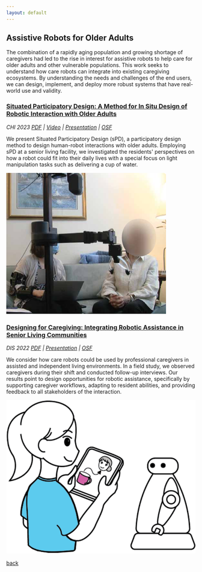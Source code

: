 ```yaml
---
layout: default
---
```


## Assistive Robots for Older Adults
The combination of a rapidly aging population and growing shortage of caregivers had led to the rise in interest for assistive robots to help care for older adults and other vulnerable populations. This work seeks to understand how care robots can integrate into existing caregiving ecosystems. By understanding the needs and challenges of the end users, we can design, implement, and deploy more robust systems that have real-world use and validity.

### [Situated Participatory Design: A Method for In Situ Design of Robotic Interaction with Older Adults](https://dl.acm.org/doi/abs/10.1145/3544548.3580893)
<p style="margin:0;"><em>CHI 2023</em> <i class="fa fa-clock-o smaller_font" aria-hidden="true"><a href="https://arxiv.org/pdf/2302.00588.pdf" target="_blank" class="link_grey">PDF</a> | <a href="https://youtu.be/oGSpAy7-jvs" target="_blank" class="link_grey">Video</a> | <a href="https://www.youtube.com/watch?v=yxjWKN2FmoM" target="_blank" class="link_grey">Presentation</a> | <a href="https://osf.io/ubnw5/" target="_blank" class="link_grey">OSF</a></i></p>

We present Situated Participatory Design (sPD), a participatory design method to design human-robot interactions with older adults. Employing sPD at a senior living facility, we investigated the residents' perspectives on how a robot could fit into their daily lives with a special focus on light manipulation tasks such as delivering a cup of water.

![Situated Participatory Design](./assets/img/spd.png)

### [Designing for Caregiving: Integrating Robotic Assistance in Senior Living Communities](https://dl.acm.org/doi/abs/10.1145/3532106.3533536)
<p style="margin:0;"><em>DIS 2022</em> <i class="fa fa-clock-o smaller_font" aria-hidden="true"><a href="https://arxiv.org/pdf/2205.09032.pdf" target="_blank" class="link_grey">PDF</a> | <a href="https://www.youtube.com/watch?v=3TiT-W56RO0" target="_blank" class="link_grey">Presentation</a> | <a href="https://osf.io/mfkr5/" target="_blank" class="link_grey">OSF</a></i></p>

We consider how care robots could be used by professional caregivers in assisted and independent living environments. In a field study, we observed caregivers during their shift and conducted follow-up interviews. Our results point to design opportunities for robotic assistance, specifically by supporting caregiver workflows, adapting to resident abilities, and providing feedback to all stakeholders of the interaction.

![Designing for Caregiving](./assets/img/caregiver-design.png)

[back](./)
